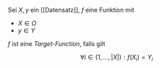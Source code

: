 Sei $X, y$ ein [[Datensatz]], $f$ eine Funktion mit
- $X \in \Omega$
- $y \in Y$

$f$ ist eine *Target-Function*, falls gilt

$$
	\forall i \in \{ 1, \dots, |X| \} : f(X_i) = Y_i
$$